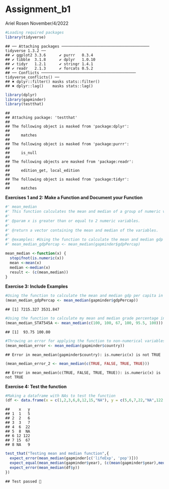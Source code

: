 Assignment_b1
================
Ariel Rosen
November/4/2022

``` r
#Loading required packages 
library(tidyverse)
```

    ## ── Attaching packages ─────────────────────────────────────── tidyverse 1.3.2 ──
    ## ✔ ggplot2 3.3.6      ✔ purrr   0.3.4 
    ## ✔ tibble  3.1.8      ✔ dplyr   1.0.10
    ## ✔ tidyr   1.2.1      ✔ stringr 1.4.1 
    ## ✔ readr   2.1.3      ✔ forcats 0.5.2 
    ## ── Conflicts ────────────────────────────────────────── tidyverse_conflicts() ──
    ## ✖ dplyr::filter() masks stats::filter()
    ## ✖ dplyr::lag()    masks stats::lag()

``` r
library(dplyr)
library(gapminder)
library(testthat)
```

    ## 
    ## Attaching package: 'testthat'
    ## 
    ## The following object is masked from 'package:dplyr':
    ## 
    ##     matches
    ## 
    ## The following object is masked from 'package:purrr':
    ## 
    ##     is_null
    ## 
    ## The following objects are masked from 'package:readr':
    ## 
    ##     edition_get, local_edition
    ## 
    ## The following object is masked from 'package:tidyr':
    ## 
    ##     matches

**Exercises 1 and 2: Make a Function and Document your Function**

``` r
#' mean_median 
#' This function calculates the mean and median of a group of numeric variables. 
#'
#' @param x is greater than or equal to 2 numeric variables. 
#'
#' @return a vector containing the mean and median of the variables. 
#' 
#' @examples: #Using the function to calculate the mean and median gdp per capita in the gapminder data set
#' mean_median_gdpPercap <- mean_median(gapminder$gdpPercap)

mean_median <-function(x) {
  stopifnot(is.numeric(x))
  mean <-mean(x)
  median <-median(x)
  result <- (c(mean,median))
}
```

**Exercise 3: Include Examples**

``` r
#Using the function to calculate the mean and median gdp per capita in the gapminder data set
(mean_median_gdpPercap <- mean_median(gapminder$gdpPercap))
```

    ## [1] 7215.327 3531.847

``` r
#Using the function to calculate my mean and median grade percentage in STAT 545A
(mean_median_STAT545A <- mean_median(c(100, 100, 67, 100, 95.5, 100)))
```

    ## [1]  93.75 100.00

``` r
#Throwing an error for applying the function to non-numerical variables
(mean_median_error <- mean_median(gapminder$country))
```

    ## Error in mean_median(gapminder$country): is.numeric(x) is not TRUE

``` r
(mean_median_error_2 <- mean_median(c(TRUE, FALSE, TRUE, TRUE)))
```

    ## Error in mean_median(c(TRUE, FALSE, TRUE, TRUE)): is.numeric(x) is not TRUE

**Exercise 4: Test the function**

``` r
#Making a dataframe with NAs to test the function
(df <- data.frame(x = c(1,2,3,6,8,12,15,"NA"), y = c(5,6,7,22,"NA",122,67,9)))
```

    ##    x   y
    ## 1  1   5
    ## 2  2   6
    ## 3  3   7
    ## 4  6  22
    ## 5  8  NA
    ## 6 12 122
    ## 7 15  67
    ## 8 NA   9

``` r
test_that("Testing mean and median function",{
  expect_error(mean_median(gapminder[c('lifeExp', 'pop')]))
  expect_equal(mean_median(gapminder$year), (c(mean(gapminder$year),median(gapminder$year))))
  expect_error(mean_median(df$y))
})
```

    ## Test passed 🎉
